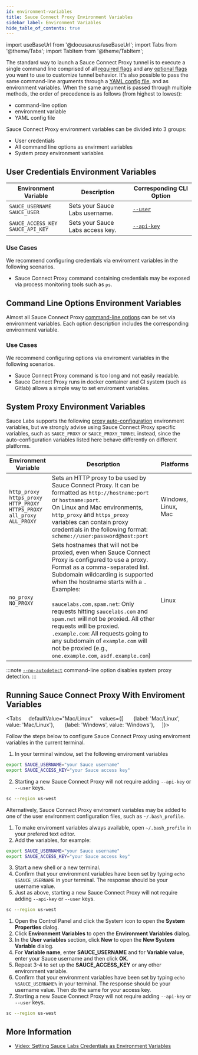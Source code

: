 ```yaml
---
id: environment-variables
title: Sauce Connect Proxy Environment Variables
sidebar_label: Environment Variables
hide_table_of_contents: true
---
```

import useBaseUrl from '@docusaurus/useBaseUrl';
import Tabs from '@theme/Tabs';
import TabItem from '@theme/TabItem';


The standard way to launch a Sauce Connect Proxy tunnel is to execute a single command line comprised of all [required flags](/dev/cli/sauce-connect-proxy/#main) and any [optional flags](/dev/cli/sauce-connect-proxy/) you want to use to customize tunnel behavior.
It's also possible to pass the same command-line arguments through a [YAML config file](/secure-connections/sauce-connect/setup-configuration/yaml-config/), and as environment variables.
When the same argument is passed through multiple methods, the order of precedence is as follows (from highest to lowest):
* command-line option
* environment variable
* YAML config file

Sauce Connect Proxy environment variables can be divided into 3 groups:

* User credentials
* All command line options as envirment variables
* System proxy environment variables


## User Credentials Environment Variables


| Environment Variable                   | Description                      | Corresponding CLI Option                               |
|----------------------------------------|----------------------------------|--------------------------------------------------------|
| `SAUCE_USERNAME`<br/>`SAUCE_USER`      | Sets your Sauce Labs username.   | [`--user`](/dev/cli/sauce-connect-proxy/#--user)       |
| `SAUCE_ACCESS_KEY`<br/>`SAUCE_API_KEY` | Sets your Sauce Labs access key. | [`--api-key`](/dev/cli/sauce-connect-proxy/#--api-key) |

### Use Cases

We recommend configuring credentials via enviroment variables in the following scenarios.

* Sauce Connect Proxy command containing credentials may be exposed via process monitoring tools such as `ps`.


## Command Line Options Environment Variables

Almost all Sauce Connect Proxy [command-line options](/dev/cli/sauce-connect-proxy) can be set via environment variables.
Each option description includes the corresponding environment variable.

### Use Cases

We recommend configuring options via enviroment variables in the following scenarios.

* Sauce Connect Proxy command is too long and not easily readable.
* Sauce Connect Proxy runs in docker container and CI system (such as Gitlab) allows a simple way to set enviroment variables.


## System Proxy Environment Variables

Sauce Labs supports the following [proxy auto-configuration](/secure-connections/sauce-connect/setup-configuration/additional-proxies/#proxy-auto-configuration-automatic) environment variables, but we strongly advise using Sauce Connect Proxy specific variables, such as `SAUCE_PROXY` or `SAUCE_PROXY_TUNNEL` instead, since the auto-configuration variables listed here behave differently on different platforms.

| Environment Variable                                                                              | Description                                                                                                                                                                                                                                                                                                                                                                                                                                                                                                             | Platforms           |
|---------------------------------------------------------------------------------------------------|-------------------------------------------------------------------------------------------------------------------------------------------------------------------------------------------------------------------------------------------------------------------------------------------------------------------------------------------------------------------------------------------------------------------------------------------------------------------------------------------------------------------------|---------------------|
| `http_proxy`<br/>`https_proxy`<br/>`HTTP_PROXY`<br/>`HTTPS_PROXY`<br/>`all_proxy`<br/>`ALL_PROXY` | Sets an HTTP proxy to be used by Sauce Connect Proxy. It can be formatted as `http://hostname:port` or `hostname:port`.<br/>On Linux and Mac environments, `http_proxy` and `https_proxy` variables can contain proxy credentials in the following format: `scheme://user:password@host:port`                                                                                                                                                                                                                           | Windows, Linux, Mac |
| `no_proxy`<br/>`NO_PROXY`                                                                         | Sets hostnames that will not be proxied, even when Sauce Connect Proxy is configured to use a proxy. Format as a comma-separated list. Subdomain wildcarding is supported when the hostname starts with a `.` Examples:<br/><br/>`saucelabs.com,spam.net`: Only requests hitting `saucelabs.com` and `spam.net` will not be proxied. All other requests will be proxied.<br/>`.example.com`: All requests going to any subdomain of `example.com` will not be proxied (e.g., `one.example.com`, `asdf.example.com`) | Linux               |


:::note
[`--no-autodetect`](/dev/cli/sauce-connect-proxy/#--no-autodetect) command-line option disables system proxy detection.
:::


## Running Sauce Connect Proxy With Enviroment Variables

  <Tabs
      defaultValue="Mac/Linux"
      values={[
        {label: 'Mac/Linux', value: 'Mac/Linux'},
        {label: 'Windows', value: 'Windows'},
      ]}>

<TabItem value="Mac/Linux">

Follow the steps below to configure Sauce Connect Proxy using enviroment variables in the current terminal.

1. In your terminal window, set the following enviroment variables
  ```bash
  export SAUCE_USERNAME="your Sauce username"
  export SAUCE_ACCESS_KEY="your Sauce access key"
  ```
2. Starting a new Sauce Connect Proxy will not require adding `--api-key` or `--user` keys.
  ```bash
  sc --region us-west
  ```

Alternatively, Sauce Connect Proxy enviroment variables may be added to one of the user environment configuration files, such as `~/.bash_profile`.

1. To make enviroment variables always available, open `~/.bash_profile` in your prefered text editor.
2. Add the variables, for example:
 ```bash
 export SAUCE_USERNAME="your Sauce username"
 export SAUCE_ACCESS_KEY="your Sauce access key"
 ```
3. Start a new shell or a new terminal.
4. Confirm that your environment variables have been set by typing `echo $SAUCE_USERNAME` in your terminal. The response should be your username value.
5. Just as above, starting a new Sauce Connect Proxy will not require adding `--api-key` or `--user` keys.
 ```bash
 sc --region us-west
 ```

</TabItem>
<TabItem value="Windows">

1. Open the Control Panel and click the System icon to open the **System Properties** dialog.
2. Click **Environment Variables** to open the **Environment Variables** dialog.
3. In the **User variables** section, click **New** to open the **New System Variable** dialog.
4. For **Variable name**, enter **SAUCE_USERNAME** and for **Variable value**, enter your Sauce username and then click **OK**.
5. Repeat 3-4 to set up the **SAUCE_ACCESS_KEY** or any other environment variable.
6. Confirm that your environment variables have been set by typing `echo %SAUCE_USERNAME%` in your terminal. The response should be your username value. Then do the same for your access key.
7. Starting a new Sauce Connect Proxy will not require adding `--api-key` or `--user` keys.
 ```bash
 sc --region us-west
 ```

</TabItem>
</Tabs>


## More Information

* [Video: Setting Sauce Labs Credentials as Environment Variables](https://www.youtube.com/watch?v=3K1Eu0eTha8)
